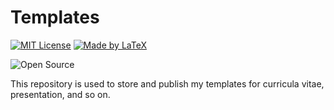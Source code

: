 # Templates

[![MIT License](https://github.com/ConAntares/Temples/blob/master/Attachments/LicenseMIT.svg)](https://opensource.org/licenses/mit-license.php)
[![Made by LaTeX](https://github.com/ConAntares/Temples/blob/master/Attachments/MadebyLaTeX.svg)](https://www.latex-project.org/)

![Open Source](https://github.com/ConAntares/Temples/blob/master/Attachments/OpenSource.svg)

This repository is used to store and publish my templates for curricula vitae, presentation, and so on.
